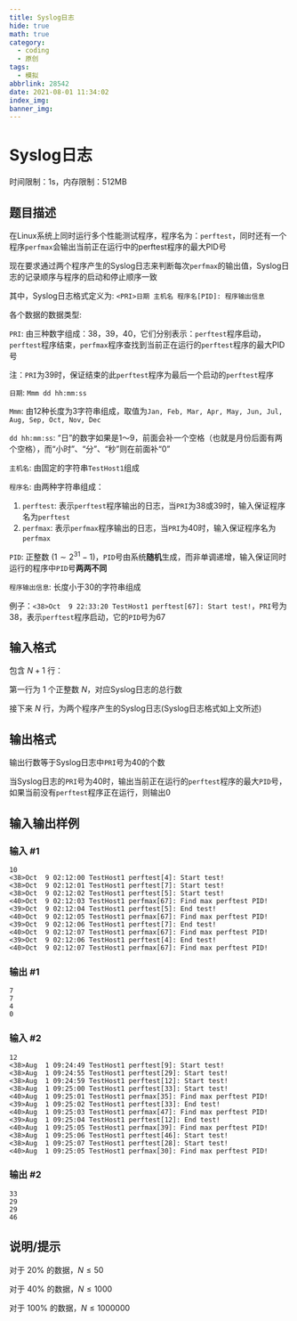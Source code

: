 ```yaml
---
title: Syslog日志
hide: true
math: true
category:
  - coding
  - 原创
tags:
  - 模拟
abbrlink: 28542
date: 2021-08-01 11:34:02
index_img:
banner_img:
---
```

# Syslog日志

时间限制：1s，内存限制：512MB

## 题目描述
在Linux系统上同时运行多个性能测试程序，程序名为：`perftest`，同时还有一个程序`perfmax`会输出当前正在运行中的perftest程序的最大PID号

现在要求通过两个程序产生的Syslog日志来判断每次`perfmax`的输出值，Syslog日志的记录顺序与程序的启动和停止顺序一致

其中，Syslog日志格式定义为: `<PRI>日期 主机名 程序名[PID]: 程序输出信息`

各个数据的数据类型: 

`PRI`: 由三种数字组成：38，39，40，它们分别表示：`perftest`程序启动，`perftest`程序结束，`perfmax`程序查找到当前正在运行的`perftest`程序的最大PID号

注：`PRI`为39时，保证结束的此`perftest`程序为最后一个启动的`perftest`程序

`日期`: `Mmm dd hh:mm:ss`

`Mmm`: 由12种长度为3字符串组成，取值为`Jan, Feb, Mar, Apr, May, Jun, Jul, Aug, Sep, Oct, Nov, Dec`

`dd hh:mm:ss`: “日”的数字如果是1～9，前面会补一个空格（也就是月份后面有两个空格），而“小时”、“分”、“秒”则在前面补“0”

`主机名`: 由固定的字符串`TestHost1`组成

`程序名`: 由两种字符串组成：

1. `perftest`: 表示`perftest`程序输出的日志，当`PRI`为38或39时，输入保证程序名为`perftest`
2. `perfmax`: 表示`perfmax`程序输出的日志，当`PRI`为40时，输入保证程序名为`perfmax`

`PID`: 正整数 $(1\sim 2^{31}-1)$，`PID`号由系统**随机**生成，而非单调递增，输入保证同时运行的程序中`PID`号**两两不同**

`程序输出信息`: 长度小于30的字符串组成

例子：`<38>Oct  9 22:33:20 TestHost1 perftest[67]: Start test!`，`PRI`号为38，表示`perftest`程序启动，它的`PID`号为67


## 输入格式

包含 $N+1$ 行：

第一行为 $1$ 个正整数 $N$，对应Syslog日志的总行数

接下来 $N$ 行，为两个程序产生的Syslog日志(Syslog日志格式如上文所述)

## 输出格式

输出行数等于Syslog日志中`PRI`号为40的个数

当Syslog日志的`PRI`号为40时，输出当前正在运行的`perftest`程序的最大`PID`号，如果当前没有`perftest`程序正在运行，则输出0

## 输入输出样例

### 输入 #1
```
10
<38>Oct  9 02:12:00 TestHost1 perftest[4]: Start test!
<38>Oct  9 02:12:01 TestHost1 perftest[7]: Start test!
<38>Oct  9 02:12:02 TestHost1 perftest[5]: Start test!
<40>Oct  9 02:12:03 TestHost1 perfmax[67]: Find max perftest PID!
<39>Oct  9 02:12:04 TestHost1 perftest[5]: End test!
<40>Oct  9 02:12:05 TestHost1 perfmax[67]: Find max perftest PID!
<39>Oct  9 02:12:06 TestHost1 perftest[7]: End test!
<40>Oct  9 02:12:07 TestHost1 perfmax[67]: Find max perftest PID!
<39>Oct  9 02:12:06 TestHost1 perftest[4]: End test!
<40>Oct  9 02:12:07 TestHost1 perfmax[67]: Find max perftest PID!
```
### 输出 #1

```
7
7
4
0
```

### 输入 #2
```
12
<38>Aug  1 09:24:49 TestHost1 perftest[9]: Start test!
<38>Aug  1 09:24:55 TestHost1 perftest[29]: Start test!
<38>Aug  1 09:24:59 TestHost1 perftest[12]: Start test!
<38>Aug  1 09:25:00 TestHost1 perftest[33]: Start test!
<40>Aug  1 09:25:01 TestHost1 perfmax[35]: Find max perftest PID!
<39>Aug  1 09:25:02 TestHost1 perftest[33]: End test!
<40>Aug  1 09:25:03 TestHost1 perfmax[47]: Find max perftest PID!
<39>Aug  1 09:25:04 TestHost1 perftest[12]: End test!
<40>Aug  1 09:25:05 TestHost1 perfmax[39]: Find max perftest PID!
<38>Aug  1 09:25:06 TestHost1 perftest[46]: Start test!
<38>Aug  1 09:25:07 TestHost1 perftest[28]: Start test!
<40>Aug  1 09:25:05 TestHost1 perfmax[30]: Find max perftest PID!
```

### 输出 #2
```
33
29
29
46
```

## 说明/提示

对于 $20\%$ 的数据，$N\leqslant 50$

对于 $40\%$ 的数据，$N\leqslant 1000$

对于 $100\%$ 的数据，$N\leqslant 1000000$
